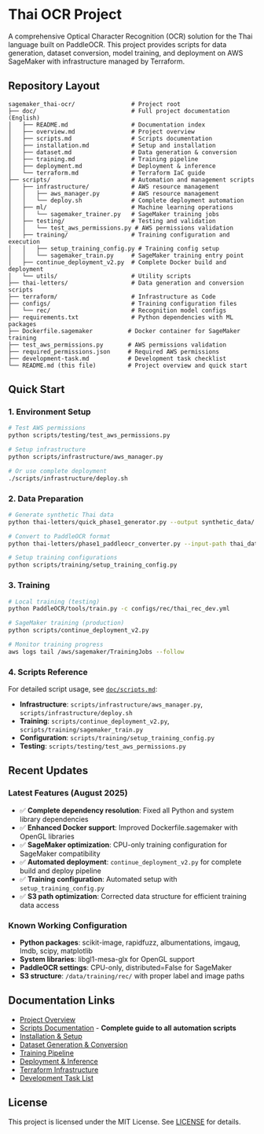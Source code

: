 # Thai OCR Project

A comprehensive Optical Character Recognition (OCR) solution for the Thai language built on PaddleOCR. This project provides scripts for data generation, dataset conversion, model training, and deployment on AWS SageMaker with infrastructure managed by Terraform.

## Repository Layout

```text
sagemaker_thai-ocr/                # Project root
├── doc/                           # Full project documentation (English)
│   ├── README.md                  # Documentation index
│   ├── overview.md                # Project overview
│   ├── scripts.md                 # Scripts documentation
│   ├── installation.md            # Setup and installation
│   ├── dataset.md                 # Data generation & conversion  
│   ├── training.md                # Training pipeline
│   ├── deployment.md              # Deployment & inference
│   └── terraform.md               # Terraform IaC guide
├── scripts/                       # Automation and management scripts
│   ├── infrastructure/            # AWS resource management
│   │   ├── aws_manager.py         # AWS resource management
│   │   └── deploy.sh              # Complete deployment automation
│   ├── ml/                        # Machine learning operations
│   │   └── sagemaker_trainer.py   # SageMaker training jobs
│   ├── testing/                   # Testing and validation
│   │   └── test_aws_permissions.py # AWS permissions validation
│   ├── training/                  # Training configuration and execution
│   │   ├── setup_training_config.py # Training config setup
│   │   └── sagemaker_train.py     # SageMaker training entry point
│   ├── continue_deployment_v2.py  # Complete Docker build and deployment
│   └── utils/                     # Utility scripts
├── thai-letters/                  # Data generation and conversion scripts
├── terraform/                     # Infrastructure as Code
├── configs/                       # Training configuration files
│   └── rec/                       # Recognition model configs
├── requirements.txt               # Python dependencies with ML packages
├── Dockerfile.sagemaker          # Docker container for SageMaker training
├── test_aws_permissions.py       # AWS permissions validation
├── required_permissions.json     # Required AWS permissions
├── development-task.md           # Development task checklist
└── README.md (this file)         # Project overview and quick start
```  

## Quick Start

### 1. Environment Setup
```bash
# Test AWS permissions
python scripts/testing/test_aws_permissions.py

# Setup infrastructure
python scripts/infrastructure/aws_manager.py

# Or use complete deployment
./scripts/infrastructure/deploy.sh
```

### 2. Data Preparation
```bash
# Generate synthetic Thai data
python thai-letters/quick_phase1_generator.py --output synthetic_data/ --count 1000

# Convert to PaddleOCR format
python thai-letters/phase1_paddleocr_converter.py --input-path thai_dataset_... --output-path train_data_thai_paddleocr_...

# Setup training configurations
python scripts/training/setup_training_config.py
```

### 3. Training
```bash
# Local training (testing)
python PaddleOCR/tools/train.py -c configs/rec/thai_rec_dev.yml

# SageMaker training (production)
python scripts/continue_deployment_v2.py

# Monitor training progress
aws logs tail /aws/sagemaker/TrainingJobs --follow
```

### 4. Scripts Reference
For detailed script usage, see [`doc/scripts.md`](doc/scripts.md):
- **Infrastructure**: `scripts/infrastructure/aws_manager.py`, `scripts/infrastructure/deploy.sh`
- **Training**: `scripts/continue_deployment_v2.py`, `scripts/training/sagemaker_train.py`
- **Configuration**: `scripts/training/setup_training_config.py`
- **Testing**: `scripts/testing/test_aws_permissions.py`

## Recent Updates

### Latest Features (August 2025)
- ✅ **Complete dependency resolution**: Fixed all Python and system library dependencies
- ✅ **Enhanced Docker support**: Improved Dockerfile.sagemaker with OpenGL libraries
- ✅ **SageMaker optimization**: CPU-only training configuration for SageMaker compatibility  
- ✅ **Automated deployment**: `continue_deployment_v2.py` for complete build and deploy pipeline
- ✅ **Training configuration**: Automated setup with `setup_training_config.py`
- ✅ **S3 path optimization**: Corrected data structure for efficient training data access

### Known Working Configuration
- **Python packages**: scikit-image, rapidfuzz, albumentations, imgaug, lmdb, scipy, matplotlib
- **System libraries**: libgl1-mesa-glx for OpenGL support
- **PaddleOCR settings**: CPU-only, distributed=False for SageMaker
- **S3 structure**: `/data/training/rec/` with proper label and image paths

## Documentation Links

- [Project Overview](doc/overview.md)
- [Scripts Documentation](doc/scripts.md) - **Complete guide to all automation scripts**
- [Installation & Setup](doc/installation.md)
- [Dataset Generation & Conversion](doc/dataset.md)
- [Training Pipeline](doc/training.md)
- [Deployment & Inference](doc/deployment.md)
- [Terraform Infrastructure](doc/terraform.md)
- [Development Task List](development-task.md)

## License

This project is licensed under the MIT License. See [LICENSE](LICENSE) for details.
